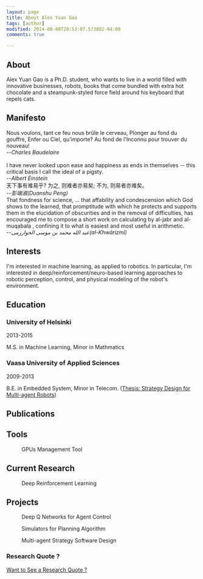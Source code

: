 ```yaml
---
layout: page
title: About Alex Yuan Gao
tags: [author]
modified: 2014-08-08T20:53:07.573882-04:00
comments: true

---
```

<link rel="stylesheet" type="text/css" href="https://raw.githubusercontent.com/gaoyuankidult/gaoyuankidult.github.com/master/assets/css/style.css">

<script type="text/javascript">
$().ready(function(){

    $(".project").hover(
	function () {
	    var bg = $(this).css('background-image');  	 
	    $(this).animate({
		opacity: 0
	    }, 'fast', function () {
		$(this)
		    .css({
		    'background-image': bg
		})
		    .animate({
		    opacity: 1
		});
	    });
	},

	function () {

	}); 
});

</script>
<script type="text/javascript">
//<!--
function toggleBibtex(control) {

var children = control.parentNode.children
	var bibvar = children[children.length-1]; 
	bibvar.style.display= (bibvar.style.display == 'none' || bibvar.style.display == '') ? 'block' : 'none';
}


//-->
</script>


<!--<center>Quick Links:&nbsp; <a href="#edu">Education</a> &nbsp; <a href="#pub">Publications</a></center>-->

<div class="section" >
<h2>About</h2>
<div class="item">
<div class="description">
Alex Yuan Gao is a Ph.D. student, who wants to live in a world filled with innovative businesses, robots, books that come bundled with extra hot chocolate and a steampunk-styled force field around his keyboard that repels cats.
</div>
</div>
</div>


<div class="section" >
<h2>Manifesto</h2>
<div class="item">
Nous voulons, tant ce feu nous brûle le cerveau,
Plonger au fond du gouffre, Enfer ou Ciel, qu'importe?
Au fond de l'Inconnu pour trouver du nouveau!
<br>--<em>Charles Baudelaire</em>
</div>
<br>

<div class="item">
I have never looked upon ease and happiness as ends in themselves -- this critical basis I call the ideal of a pigsty.
<br>--<em>Albert Einstein</em>
</div>

<div class="item">
天下事有难易乎? 为之, 则难者亦易矣; 不为, 则易者亦难矣。
<br>--<em>彭端淑(Duanshu Peng)</em>
</div>

<div class="item">
That fondness for science, ... that affability and condescension which God shows to the learned, that promptitude with which he protects and supports them in the elucidation of obscurities and in the removal of difficulties, has encouraged me to compose a short work on calculating by al-jabr and al-muqabala , confining it to what is easiest and most useful in arithmetic.
<br>--<em>عبد الله محمد بن موسى الخوارزمی(al-Khwārizmī)</em>
</div>

</div>


<div class="section">
<h2>Interests</h2> <a name="int"></a>
<div class="item">
<div class="description">
<!--I'm interested in machine learning, as applied to robotics. In particular,
I'm interested in deep/reinforcement/feature learning approaches to robotic perception,
control, and physical modeling of the robot's environment.-->
I'm interested in machine learning, as applied to robotics. In particular,
I'm interested in deep/reinforcement/neuro-based learning approaches to robotic perception,
control, and physical modeling of the robot's environment.
</div>
</div>
</div>

<div class="section">
<h2>Education</h2> <a name="edu"></a>
<div class="item">

<div class="item">
<h3>University of Helsinki</h3>
<div class="date">2013-2015
</div>
<div class="description">
<p>M.S. in Machine Learning, Minor in Mathmatics</p>
</div>
</div>

<div class="item">
<h3>Vaasa University of Applied Sciences</h3>
<div class="date">2009-2013</div>
<div class="description">
<p>B.E. in Embedded System, Minor in Telecom. (<a href="https://www.cs.helsinki.fi/u/yuangao/Doc/thesis.pdf">Thesis: Strategy Design for Multi-agent Robots</a>)</p>

</div>
</div>
</div>
</div>

<div class="section">
<h2>Publications</h2>
</div>

<div class="section">
<h2>Tools</h2>
<div class="item">
  <figure>
    <div>
      <a href="https://www.google.com/calendar/embed?src=wonders.pc.hiit%40gmail.com&ctz=Europe/Helsinki">
	<div id = "tool_gpu_server" class = "tool"> </div> </a>
    </div>
    <figcaption>GPUs Management Tool</figcaption>
  </figure>
</div>
</div>

<div class="section">
<h2>Current Research</h2>

<div class="item">
  <figure>
  <div>
  <a href="https://github.com/gaoyuankidult/DRL-AI">
  <div id = "project_deep_learning" class = "project"> </div> </a>
  </div>
  <figcaption>Deep Reinforcement Learning</figcaption>
  </figure>
</div>

</div>

<div class="section">
<h2>Projects</h2>
	 <div class="item" >
		  <figure>
		  <div >
		  <a href="https://github.com/gaoyuankidult/DRL-AI">
		  <div id = "project_atari" class = "project"> </div></a>
		  </div>
		  <figcaption>Deep Q Networks for Agent Control</figcaption>
		  </figure>
		  <figure>
		  <div>
		  <a href="https://github.com/gaoyuankidult/random_walk_simulator">
		  <div id = "project_simu" class = "project"> </div></a>
		  </div>
		  <figcaption>Simulators for Planning Algorithm</figcaption>
		  </figure>
		   <figure>
		  <div>
		  <a href="https://github.com/gaoyuankidult/Robot_Learning">
		  <div id = "project_robot" class = "project"> </div> </a>
		  </div>
		  <figcaption>Multi-agent Strategy Software Design</figcaption>
		  </figure>
	  </div>


</div>



### Research Quote ? 

<script>
    function showQuote() {
    	
        var quotes = [
      	{
	    text: " \"I have never looked upon ease and happiness as ends in themselves -- this critical basis I call the ideal of a pigsty.\" <p>-- Albert Einstein <p>  ",
	    img:  "http://images.mentalfloss.com/sites/default/files/styles/insert_main_wide_image/public/einstein1_7.jpg"
        },
        {
	    text: " \"That fondness for science, ... that affability and condescension which God shows to the learned, that promptitude with which he protects and supports them in the elucidation of obscurities and in the removal of difficulties, has encouraged me to compose a short work on calculating by al-jabr and al-muqabala , confining it to what is easiest and most useful in arithmetic.\" <p>--عبد الله محمد بن موسى الخوارزمی(al-Khwārizmī)</p>",
	    img:  "https://s3.amazonaws.com/files.digication.com/M2bae2c5dce10400fec56aceb9d58d08c.jpg",
         },
        {
	    text: "\"A huge tree that fills one's arms grows form a tiny seedling; a nine-storied tower rises from a heap of earth; A thousand li journey starts with the first step.\"<p> -- Laozi, Tao Te Ching </p> <br> <p>\"合抱之木,生于毫末,九层之台,起于累土;千里之行,始于足下\"</p> <p> -- 老子, 道德经</p>",
	    img:  "https://colinanderson9494.files.wordpress.com/2013/04/laozi.jpg",
        },
        {
	    text: "\"Oh, this fire so burns our brains, we would Dive to the depths of the gulf, Heaven or Hell, what matter? If only to find in the depths of the Unknown the New!\" <p> --Charles Baudelaire, The Flowers of Evil <\p> <br>\"Nous voulons, tant ce feu nous brûle le cerveau, Plonger au fond du gouffre, Enfer ou Ciel, qu'importe? Au fond de l'Inconnu pour trouver du nouveau!\" <p> --Charles Baudelaire, Les Fleurs du Mal <\p>",
	    img:  "https://upload.wikimedia.org/wikipedia/commons/1/16/%C3%89tienne_Carjat,_Portrait_of_Charles_Baudelaire,_circa_1862.jpg",
        }
      ];
      var quote = quotes[Math.floor(Math.random() * quotes.length)];
      if (document.getElementById("quote").innerHTML.length == 0){
          document.getElementById("quote").innerHTML =
              '<p>' + quote.text + '</p>' + '<br>' +
              '<img src="' + quote.img + '">';
	  document.getElementById("quote_btn").innerHTML = "Fold Quote";
      } else {
      	  document.getElementById("quote").innerHTML = "";
	  document.getElementById("quote_btn").innerHTML = "Want to See a Research Quote ?";
	  
      }
    }
</script>

<a markdown="0" id="quote_btn" href="javascript:showQuote()"  class="btn">Want to See a Research Quote ?</a>

<div id="quote"></div>